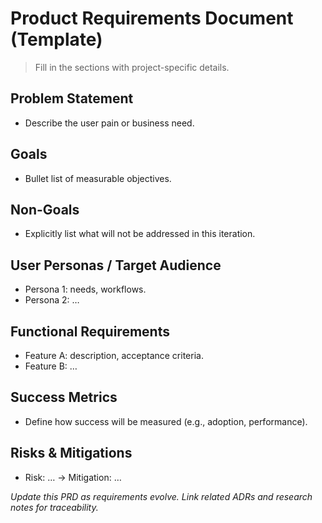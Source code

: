 # Product Requirements Document (Template)

> Fill in the sections with project-specific details.

## Problem Statement
- Describe the user pain or business need.

## Goals
- Bullet list of measurable objectives.

## Non-Goals
- Explicitly list what will not be addressed in this iteration.

## User Personas / Target Audience
- Persona 1: needs, workflows.
- Persona 2: …

## Functional Requirements
- Feature A: description, acceptance criteria.
- Feature B: …

## Success Metrics
- Define how success will be measured (e.g., adoption, performance).

## Risks & Mitigations
- Risk: … → Mitigation: …

_Update this PRD as requirements evolve. Link related ADRs and research notes for traceability._
